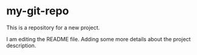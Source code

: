 # my-git-repo
This is a repository for a new project.

I am editing the README file. Adding some more details about the project description.
